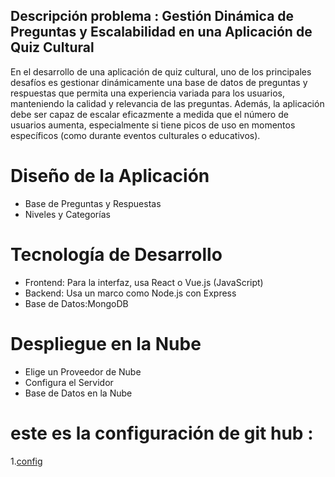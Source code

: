 
## Descripción problema :  Gestión Dinámica de Preguntas y Escalabilidad en una Aplicación de Quiz Cultural
En el desarrollo de una aplicación de quiz cultural, uno de los principales desafíos es gestionar dinámicamente una base de datos de preguntas y respuestas que permita una experiencia variada para los usuarios, manteniendo la calidad y relevancia de las preguntas. Además, la aplicación debe ser capaz de escalar eficazmente a medida que el número de usuarios aumenta, especialmente si tiene picos de uso en momentos específicos (como durante eventos culturales o educativos).
# Diseño de la Aplicación
 - Base de Preguntas y Respuestas
 - Niveles y Categorías
# Tecnología de Desarrollo
- Frontend: Para la interfaz, usa React o Vue.js (JavaScript)
- Backend: Usa un marco como Node.js con Express
- Base de Datos:MongoDB
# Despliegue en la Nube 
 - Elige un Proveedor de Nube
 - Configura el Servidor
 - Base de Datos en la Nube
 

# este es la configuración de git hub :
1.[config](./config.md)
